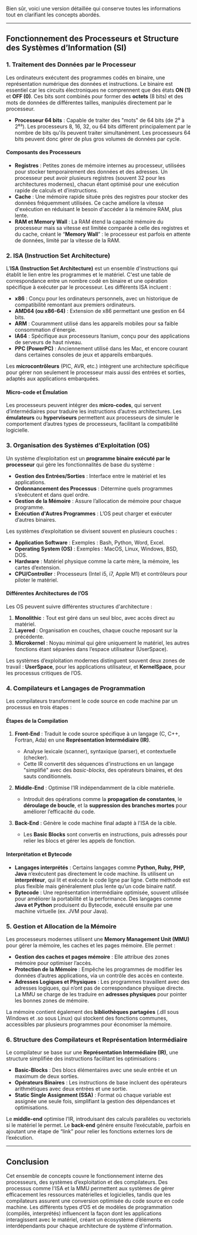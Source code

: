 ﻿Bien sûr, voici une version détaillée qui conserve toutes les informations tout en clarifiant les concepts abordés.

---

## Fonctionnement des Processeurs et Structure des Systèmes d’Information (SI)

### 1. Traitement des Données par le Processeur

Les ordinateurs exécutent des programmes codés en binaire, une représentation numérique des données et instructions. Le binaire est essentiel car les circuits électroniques ne comprennent que des états **ON (1)** et **OFF (0)**. Ces bits sont combinés pour former des **octets** (8 bits) et des mots de données de différentes tailles, manipulés directement par le processeur.

- **Processeur 64 bits** : Capable de traiter des "mots" de 64 bits (de 2⁰ à 2⁶³). Les processeurs 8, 16, 32, ou 64 bits diffèrent principalement par le nombre de bits qu'ils peuvent traiter simultanément. Les processeurs 64 bits peuvent donc gérer de plus gros volumes de données par cycle.

#### Composants des Processeurs

- **Registres** : Petites zones de mémoire internes au processeur, utilisées pour stocker temporairement des données et des adresses. Un processeur peut avoir plusieurs registres (souvent 32 pour les architectures modernes), chacun étant optimisé pour une exécution rapide de calculs et d’instructions.
- **Cache** : Une mémoire rapide située près des registres pour stocker des données fréquemment utilisées. Ce cache améliore la vitesse d'exécution en réduisant le besoin d'accéder à la mémoire RAM, plus lente.
- **RAM et Memory Wall** : La RAM étend la capacité mémoire du processeur mais sa vitesse est limitée comparée à celle des registres et du cache, créant le “**Memory Wall**” : le processeur est parfois en attente de données, limité par la vitesse de la RAM.

### 2. ISA (Instruction Set Architecture)

L’**ISA (Instruction Set Architecture)** est un ensemble d'instructions qui établit le lien entre les programmes et le matériel. C'est une table de correspondance entre un nombre codé en binaire et une opération spécifique à exécuter par le processeur. Les différents ISA incluent :

- **x86** : Conçu pour les ordinateurs personnels, avec un historique de compatibilité remontant aux premiers ordinateurs.
- **AMD64 (ou x86-64)** : Extension de x86 permettant une gestion en 64 bits.
- **ARM** : Couramment utilisé dans les appareils mobiles pour sa faible consommation d'énergie.
- **IA64** : Spécifique aux processeurs Itanium, conçu pour des applications de serveurs de haut niveau.
- **PPC (PowerPC)** : Anciennement utilisé dans les Mac, et encore courant dans certaines consoles de jeux et appareils embarqués.

Les **microcontrôleurs** (PIC, AVR, etc.) intègrent une architecture spécifique pour gérer non seulement le processeur mais aussi des entrées et sorties, adaptés aux applications embarquées.

#### Micro-code et Émulation

Les processeurs peuvent intégrer des **micro-codes**, qui servent d’intermédiaires pour traduire les instructions d’autres architectures. Les **émulateurs** ou **hyperviseurs** permettent aux processeurs de simuler le comportement d’autres types de processeurs, facilitant la compatibilité logicielle.

### 3. Organisation des Systèmes d'Exploitation (OS)

Un système d’exploitation est un **programme binaire exécuté par le processeur** qui gère les fonctionnalités de base du système :

- **Gestion des Entrées/Sorties** : Interface entre le matériel et les applications.
- **Ordonnancement des Processus** : Détermine quels programmes s’exécutent et dans quel ordre.
- **Gestion de la Mémoire** : Assure l’allocation de mémoire pour chaque programme.
- **Exécution d'Autres Programmes** : L’OS peut charger et exécuter d’autres binaires.

Les systèmes d’exploitation se divisent souvent en plusieurs couches :

- **Application Software** : Exemples : Bash, Python, Word, Excel.
- **Operating System (OS)** : Exemples : MacOS, Linux, Windows, BSD, DOS.
- **Hardware** : Matériel physique comme la carte mère, la mémoire, les cartes d’extension.
- **CPU/Controller** : Processeurs (Intel i5, i7, Apple M1) et contrôleurs pour piloter le matériel.

#### Différentes Architectures de l’OS

Les OS peuvent suivre différentes structures d'architecture :

1. **Monolithic** : Tout est géré dans un seul bloc, avec accès direct au matériel.
2. **Layered** : Organisation en couches, chaque couche reposant sur la précédente.
3. **Microkernel** : Noyau minimal qui gère uniquement le matériel, les autres fonctions étant séparées dans l’espace utilisateur (UserSpace).

Les systèmes d’exploitation modernes distinguent souvent deux zones de travail : **UserSpace**, pour les applications utilisateur, et **KernelSpace**, pour les processus critiques de l’OS.

### 4. Compilateurs et Langages de Programmation

Les compilateurs transforment le code source en code machine par un processus en trois étapes : 

#### Étapes de la Compilation

1. **Front-End** : Traduit le code source spécifique à un langage (C, C++, Fortran, Ada) en une **Représentation Intermédiaire (IR)**.
   - Analyse lexicale (scanner), syntaxique (parser), et contextuelle (checker).
   - Cette IR convertit des séquences d'instructions en un langage "simplifié" avec des *basic-blocks*, des opérateurs binaires, et des sauts conditionnels.

2. **Middle-End** : Optimise l’IR indépendamment de la cible matérielle.
   - Introduit des opérations comme la **propagation de constantes**, le **déroulage de boucle**, et la **suppression des branches mortes** pour améliorer l’efficacité du code.

3. **Back-End** : Génère le code machine final adapté à l'ISA de la cible.
   - Les **Basic Blocks** sont convertis en instructions, puis adressés pour relier les blocs et gérer les appels de fonction.

#### Interprétation et Bytecode

- **Langages interprétés** : Certains langages comme **Python, Ruby, PHP, Java** n’exécutent pas directement le code machine. Ils utilisent un **interpréteur**, qui lit et exécute le code ligne par ligne. Cette méthode est plus flexible mais généralement plus lente qu’un code binaire natif.
- **Bytecode** : Une représentation intermédiaire optimisée, souvent utilisée pour améliorer la portabilité et la performance. Des langages comme **Java et Python** produisent du Bytecode, exécuté ensuite par une machine virtuelle (ex. JVM pour Java).

### 5. Gestion et Allocation de la Mémoire

Les processeurs modernes utilisent une **Memory Management Unit (MMU)** pour gérer la mémoire, les caches et les pages mémoire. Elle permet :

- **Gestion des caches et pages mémoire** : Elle attribue des zones mémoire pour optimiser l’accès.
- **Protection de la Mémoire** : Empêche les programmes de modifier les données d’autres applications, via un contrôle des accès en contexte.
- **Adresses Logiques et Physiques** : Les programmes travaillent avec des adresses logiques, qui n’ont pas de correspondance physique directe. La MMU se charge de les traduire en **adresses physiques** pour pointer les bonnes zones de mémoire.

La mémoire contient également des **bibliothèques partagées** (.dll sous Windows et .so sous Linux) qui stockent des fonctions communes, accessibles par plusieurs programmes pour économiser la mémoire.

### 6. Structure des Compilateurs et Représentation Intermédiaire

Le compilateur se base sur une **Représentation Intermédiaire (IR)**, une structure simplifiée des instructions facilitant les optimisations :

- **Basic-Blocks** : Des blocs élémentaires avec une seule entrée et un maximum de deux sorties.
- **Opérateurs Binaires** : Les instructions de base incluent des opérateurs arithmétiques avec deux entrées et une sortie.
- **Static Single Assignment (SSA)** : Format où chaque variable est assignée une seule fois, simplifiant la gestion des dépendances et optimisations.

Le **middle-end** optimise l’IR, introduisant des calculs parallèles ou vectoriels si le matériel le permet. Le **back-end** génère ensuite l’exécutable, parfois en ajoutant une étape de “link” pour relier les fonctions externes lors de l’exécution.

---

## Conclusion

Cet ensemble de concepts couvre le fonctionnement interne des processeurs, des systèmes d’exploitation et des compilateurs. Des processus comme l'ISA et la MMU permettent aux systèmes de gérer efficacement les ressources matérielles et logicielles, tandis que les compilateurs assurent une conversion optimisée du code source en code machine. Les différents types d’OS et de modèles de programmation (compilés, interprétés) influencent la façon dont les applications interagissent avec le matériel, créant un écosystème d’éléments interdépendants pour chaque architecture de système d'information.
